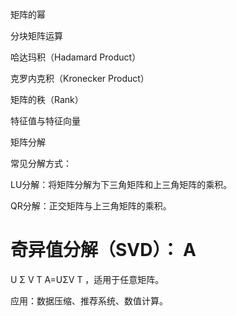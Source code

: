 


 矩阵的幂


 分块矩阵运算


 哈达玛积（Hadamard Product）


 克罗内克积（Kronecker Product）









矩阵的秩（Rank）


特征值与特征向量


矩阵分解


常见分解方式：

LU分解：将矩阵分解为下三角矩阵和上三角矩阵的乘积。

QR分解：正交矩阵与上三角矩阵的乘积。

奇异值分解（SVD）：
A
=
U
Σ
V
T
A=UΣV 
T
 ，适用于任意矩阵。



 应用：数据压缩、推荐系统、数值计算。
